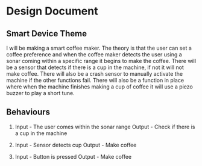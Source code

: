 # Design Document

## Smart Device Theme

I will be making a smart coffee maker. The theory is that the user can set a coffee preference and when the coffee maker detects the user using a sonar coming within a specific range it begins to make the coffee. There will be a sensor that detects if there is a cup in the machine, if not it will not make coffee. There will also be a crash sensor to manually activate the machine if the other functions fail. There will also be a function in place where when the machine finishes making a cup of coffee it will use a piezo buzzer to play a short tune.



## Behaviours

1. Input - The user comes within the sonar range
   Output - Check if there is a cup in the machine

2. Input - Sensor detects cup
   Output - Make coffee

3. Input - Button is pressed
   Output - Make coffee
